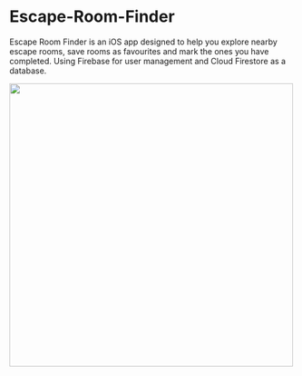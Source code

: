 # Escape-Room-Finder

Escape Room Finder is an iOS app designed to help you explore nearby escape rooms, save rooms as favourites and mark the ones you have completed. Using Firebase for user management and Cloud Firestore as a database.

<img src="https://github.com/regorstarp/Escape-Room-Finder/blob/master/demo.gif" height="500" />
